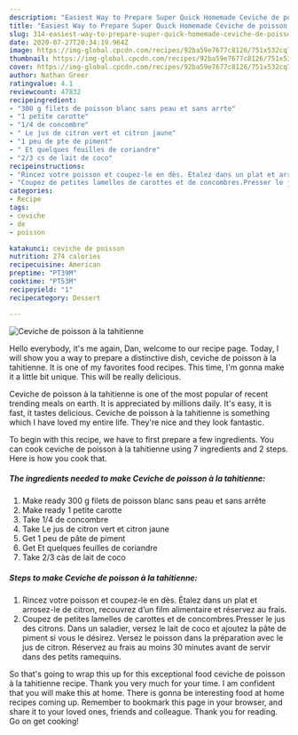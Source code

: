 ```yaml
---
description: "Easiest Way to Prepare Super Quick Homemade Ceviche de poisson à la tahitienne"
title: "Easiest Way to Prepare Super Quick Homemade Ceviche de poisson à la tahitienne"
slug: 314-easiest-way-to-prepare-super-quick-homemade-ceviche-de-poisson-a-la-tahitienne
date: 2020-07-27T20:34:19.964Z
image: https://img-global.cpcdn.com/recipes/92ba59e7677c8126/751x532cq70/ceviche-de-poisson-a-la-tahitienne-photo-principale-de-la-recette.jpg
thumbnail: https://img-global.cpcdn.com/recipes/92ba59e7677c8126/751x532cq70/ceviche-de-poisson-a-la-tahitienne-photo-principale-de-la-recette.jpg
cover: https://img-global.cpcdn.com/recipes/92ba59e7677c8126/751x532cq70/ceviche-de-poisson-a-la-tahitienne-photo-principale-de-la-recette.jpg
author: Nathan Greer
ratingvalue: 4.1
reviewcount: 47832
recipeingredient:
- "300 g filets de poisson blanc sans peau et sans arrte"
- "1 petite carotte"
- "1/4 de concombre"
- " Le jus de citron vert et citron jaune"
- "1 peu de pte de piment"
- " Et quelques feuilles de coriandre"
- "2/3 cs de lait de coco"
recipeinstructions:
- "Rincez votre poisson et coupez-le en dès. Étalez dans un plat et arrosez-le de citron, recouvrez d’un film alimentaire et réservez au frais."
- "Coupez de petites lamelles de carottes et de concombres.Presser le jus des citrons. Dans un saladier, versez le lait de coco et ajoutez la pâte de piment si vous le désirez. Versez le poisson dans la préparation avec le jus de citron. Réservez au frais au moins 30 minutes avant de servir dans des petits ramequins."
categories:
- Recipe
tags:
- ceviche
- de
- poisson

katakunci: ceviche de poisson 
nutrition: 274 calories
recipecuisine: American
preptime: "PT39M"
cooktime: "PT53M"
recipeyield: "1"
recipecategory: Dessert

---
```



![Ceviche de poisson à la tahitienne](https://img-global.cpcdn.com/recipes/92ba59e7677c8126/751x532cq70/ceviche-de-poisson-a-la-tahitienne-photo-principale-de-la-recette.jpg)

Hello everybody, it's me again, Dan, welcome to our recipe page. Today, I will show you a way to prepare a distinctive dish, ceviche de poisson à la tahitienne. It is one of my favorites food recipes. This time, I'm gonna make it a little bit unique. This will be really delicious.



Ceviche de poisson à la tahitienne is one of the most popular of recent trending meals on earth. It is appreciated by millions daily. It's easy, it is fast, it tastes delicious. Ceviche de poisson à la tahitienne is something which I have loved my entire life. They're nice and they look fantastic.


To begin with this recipe, we have to first prepare a few ingredients. You can cook ceviche de poisson à la tahitienne using 7 ingredients and 2 steps. Here is how you cook that.

<!--inarticleads1-->

##### The ingredients needed to make Ceviche de poisson à la tahitienne:

1. Make ready 300 g filets de poisson blanc sans peau et sans arrête
1. Make ready 1 petite carotte
1. Take 1/4 de concombre
1. Take  Le jus de citron vert et citron jaune
1. Get 1 peu de pâte de piment
1. Get  Et quelques feuilles de coriandre
1. Take 2/3 càs de lait de coco




<!--inarticleads2-->

##### Steps to make Ceviche de poisson à la tahitienne:

1. Rincez votre poisson et coupez-le en dès. Étalez dans un plat et arrosez-le de citron, recouvrez d’un film alimentaire et réservez au frais.
1. Coupez de petites lamelles de carottes et de concombres.Presser le jus des citrons. Dans un saladier, versez le lait de coco et ajoutez la pâte de piment si vous le désirez. Versez le poisson dans la préparation avec le jus de citron. Réservez au frais au moins 30 minutes avant de servir dans des petits ramequins.




So that's going to wrap this up for this exceptional food ceviche de poisson à la tahitienne recipe. Thank you very much for your time. I am confident that you will make this at home. There is gonna be interesting food at home recipes coming up. Remember to bookmark this page in your browser, and share it to your loved ones, friends and colleague. Thank you for reading. Go on get cooking!
